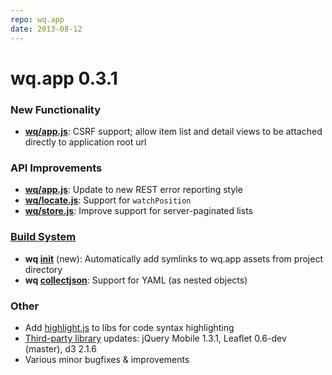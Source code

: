 ```yaml
---
repo: wq.app
date: 2013-08-12
---
```


# wq.app 0.3.1

### New Functionality
- **[wq/app.js](../@wq/app.md)**: CSRF support; allow item list and detail views to be attached directly to application root url

### API Improvements
- **[wq/app.js](../@wq/app.md)**: Update to new REST error reporting style
- **[wq/locate.js](../inputs/Geo.md)**: Support for `watchPosition`
- **[wq/store.js](../@wq/store.md)**: Improve support for server-paginated lists

### [Build System](../wq.build/cli.md)
- **wq [init](../wq.build/cli.md)** (new): Automatically add symlinks to wq.app assets from project directory
- **wq [collectjson](../wq.build/collectjson.md)**: Support for YAML (as nested objects)

### Other
- Add [highlight.js](FIXME) to libs for code syntax highlighting
- [Third-party library](FIXME) updates: jQuery Mobile 1.3.1, Leaflet 0.6-dev (master), d3 2.1.6
- Various minor bugfixes & improvements
